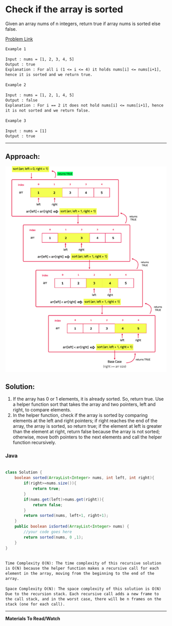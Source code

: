 # Check if the array is sorted

Given an array nums of n integers, return true if array nums is sorted else false.

[Problem Link]()

```
Example 1

Input : nums = [1, 2, 3, 4, 5]
Output : true
Explanation : For all i (1 <= i <= 4) it holds nums[i] <= nums[i+1], hence it is sorted and we return true.

Example 2

Input : nums = [1, 2, 1, 4, 5]
Output : false
Explanation : For i == 2 it does not hold nums[i] <= nums[i+1], hence it is not sorted and we return false.

Example 3

Input : nums = [1]
Output : true

```

---

## **Approach**:

![alt text](./Images/array_sorted.png)

## **Solution**:

1. If the array has 0 or 1 elements, it is already sorted. So, return true.
   Use a helper function sort that takes the array and two pointers, left and right, to compare elements.
2. In the helper function, check if the array is sorted by comparing elements at the left and right pointers; if right reaches the end of the array, the array is sorted, so return true; if the element at left is greater than the element at right, return false because the array is not sorted; otherwise, move both pointers to the next elements and call the helper function recursively.

### Java

```Java

class Solution {
    boolean sorted(ArrayList<Integer> nums, int left, int right){
        if(right>=nums.size()){
            return true;
        }
        if(nums.get(left)>nums.get(right)){
            return false;
        }
        return sorted(nums, left+1, right+1);
    }
    public boolean isSorted(ArrayList<Integer> nums) {
        //your code goes here
        return sorted(nums, 0 ,1);
    }
}

```

```

Time Complexity O(N): The time complexity of this recursive solution is O(N) because the helper function makes a recursive call for each element in the array, moving from the beginning to the end of the array.

Space Complexity O(N): The space complexity of this solution is O(N) Due to the recursion stack. Each recursive call adds a new frame to the call stack, and in the worst case, there will be n frames on the stack (one for each call).

```

---

**Materials To Read/Watch**
